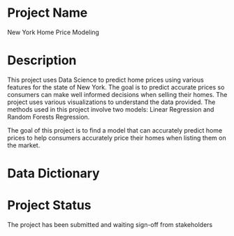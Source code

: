 # Project Name

New York Home Price Modeling

# Description

This project uses Data Science to predict home prices using various features for the state of New York. The goal is to predict accurate prices so consumers can make well informed decisions when selling their homes.
The project uses various visualizations to understand the data provided.
The methods used in this project involve two models: Linear Regression and Random Forests Regression. 

The goal of this project is to find a model that can accurately predict home prices to help consumers accurately price their homes when listing them on the market. 

# Data Dictionary



# Project Status

The project has been submitted and waiting sign-off from stakeholders
